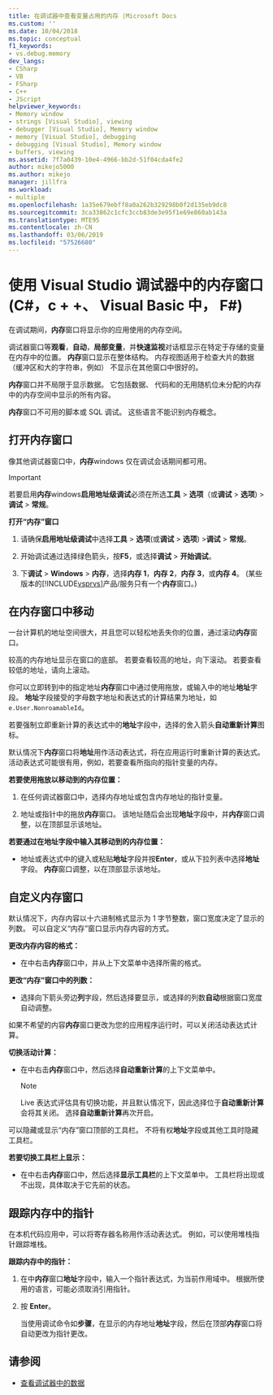 ```yaml
---
title: 在调试器中查看变量占用的内存 |Microsoft Docs
ms.custom: ''
ms.date: 10/04/2018
ms.topic: conceptual
f1_keywords:
- vs.debug.memory
dev_langs:
- CSharp
- VB
- FSharp
- C++
- JScript
helpviewer_keywords:
- Memory window
- strings [Visual Studio], viewing
- debugger [Visual Studio], Memory window
- memory [Visual Studio], debugging
- debugging [Visual Studio], Memory window
- buffers, viewing
ms.assetid: 7f7a0439-10e4-4966-bb2d-51f04cda4fe2
author: mikejo5000
ms.author: mikejo
manager: jillfra
ms.workload:
- multiple
ms.openlocfilehash: 1a35e679ebff8a0a262b329298b0f2d135eb9dc8
ms.sourcegitcommit: 3ca33862c1cfc3ccb83de3e95f1e69e860ab143a
ms.translationtype: MTE95
ms.contentlocale: zh-CN
ms.lasthandoff: 03/06/2019
ms.locfileid: "57526680"
---
```

# <a name="use-the-memory-windows-in-the-visual-studio-debugger-c-c-visual-basic-f"></a>使用 Visual Studio 调试器中的内存窗口 (C#，c + +、 Visual Basic 中， F#)

在调试期间，**内存**窗口将显示你的应用使用的内存空间。

调试器窗口等**观看**，**自动**，**局部变量**，并**快速监视**对话框显示在特定于存储的变量在内存中的位置。 **内存**窗口显示在整体结构。 内存视图适用于检查大片的数据 （缓冲区和大的字符串，例如） 不显示在其他窗口中很好的。

**内存**窗口并不局限于显示数据。 它包括数据、 代码和的无用随机位未分配的内存中的内存空间中显示的所有内容。

**内存**窗口不可用的脚本或 SQL 调试。 这些语言不能识别内存概念。

## <a name="open-a-memory-window"></a>打开内存窗口

像其他调试器窗口中，**内存**windows 仅在调试会话期间都可用。

>[!IMPORTANT]
>若要启用**内存**windows**启用地址级调试**必须在所选**工具** > **选项**（或**调试** > **选项**) >**调试** > **常规**。

**打开“内存”窗口**

1. 请确保**启用地址级调试**中选择**工具** > **选项**(或**调试** > **选项**) >**调试** > **常规**。

1. 开始调试通过选择绿色箭头，按**F5**，或选择**调试** > **开始调试**。

2. 下**调试** > **Windows** > **内存**，选择**内存 1**，**内存 2**，**内存 3**，或**内存 4**。 (某些版本的[!INCLUDE[vsprvs](../code-quality/includes/vsprvs_md.md)]产品/服务只有一个**内存**窗口。)

## <a name="move-around-in-the-memory-window"></a>在内存窗口中移动

一台计算机的地址空间很大，并且您可以轻松地丢失你的位置，通过滚动**内存**窗口。

较高的内存地址显示在窗口的底部。 若要查看较高的地址，向下滚动。 若要查看较低的地址，请向上滚动。

你可以立即转到中的指定地址**内存**窗口中通过使用拖放，或输入中的地址**地址**字段。 **地址**字段接受的字母数字地址和表达式的计算结果为地址，如`e.User.NonroamableId`。

若要强制立即重新计算的表达式中的**地址**字段中，选择的舍入箭头**自动重新计算**图标。

默认情况下**内存**窗口将**地址**用作活动表达式，将在应用运行时重新计算的表达式。 活动表达式可能很有用，例如，若要查看所指向的指针变量的内存。

**若要使用拖放以移动到的内存位置：**

1. 在任何调试器窗口中，选择内存地址或包含内存地址的指针变量。

2. 地址或指针中的拖放**内存**窗口。 该地址随后会出现**地址**字段中，并**内存**窗口调整，以在顶部显示该地址。

**若要通过在地址字段中输入其移动到的内存位置：**

- 地址或表达式中的键入或粘贴**地址**字段并按**Enter**，或从下拉列表中选择**地址**字段。 **内存**窗口调整，以在顶部显示该地址。

## <a name="customize-the-memory-window"></a>自定义内存窗口

默认情况下，内存内容以十六进制格式显示为 1 字节整数，窗口宽度决定了显示的列数。 可以自定义“内存”窗口显示内存内容的方式。

**更改内存内容的格式：**

-  在中右击**内存**窗口中，并从上下文菜单中选择所需的格式。

**更改“内存”窗口中的列数：**

- 选择向下箭头旁边**列**字段，然后选择要显示，或选择的列数**自动**根据窗口宽度自动调整。

如果不希望的内容**内存**窗口更改为您的应用程序运行时，可以关闭活动表达式计算。

**切换活动计算：**

- 在中右击**内存**窗口中，然后选择**自动重新计算**的上下文菜单中。

  >[!NOTE]
  >Live 表达式评估具有切换功能，并且默认情况下，因此选择位于**自动重新计算**会将其关闭。 选择**自动重新计算**再次开启。

可以隐藏或显示“内存”窗口顶部的工具栏。 不将有权**地址**字段或其他工具时隐藏工具栏。

**若要切换工具栏上显示：**

- 在中右击**内存**窗口中，然后选择**显示工具栏**的上下文菜单中。 工具栏将出现或不出现，具体取决于它先前的状态。

## <a name="follow-a-pointer-through-memory"></a>跟踪内存中的指针

在本机代码应用中，可以将寄存器名称用作活动表达式。 例如，可以使用堆栈指针跟踪堆栈。

**跟踪内存中的指针：**

1. 在中**内存**窗口**地址**字段中，输入一个指针表达式，为当前作用域中。 根据所使用的语言，可能必须取消引用指针。

2. 按 **Enter**。

   当使用调试命令如**步骤**，在显示的内存地址**地址**字段，然后在顶部**内存**窗口将自动更改为指针更改。

## <a name="see-also"></a>请参阅
- [查看调试器中的数据](../debugger/viewing-data-in-the-debugger.md)